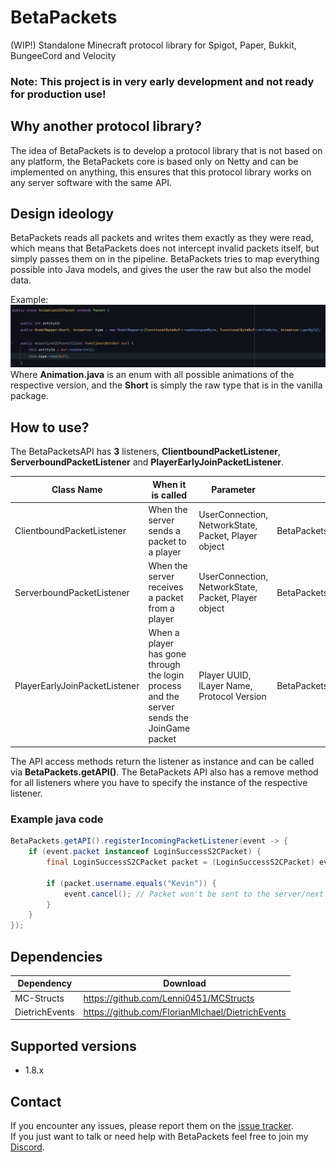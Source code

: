 # BetaPackets
(WIP!) Standalone Minecraft protocol library for Spigot, Paper, Bukkit, BungeeCord and Velocity

### Note: This project is in very early development and not ready for production use!

## Why another protocol library?
The idea of BetaPackets is to develop a protocol library that is not based on any platform, the BetaPackets core is based only on Netty and can be implemented on anything, this ensures that this protocol library works on any server software with the same API.

## Design ideology
BetaPackets reads all packets and writes them exactly as they were read, which means that BetaPackets does not intercept invalid packets itself, but simply passes them on in the pipeline. BetaPackets tries to map everything possible into Java models, and gives the user the raw but also the model data.

Example:
![Design1](.github/images/design1.png)
Where **Animation.java** is an enum with all possible animations of the respective version, and the **Short** is simply the raw type that is in the vanilla package.

## How to use?
The BetaPacketsAPI has **3** listeners, **ClientboundPacketListener**, **ServerboundPacketListener** and **PlayerEarlyJoinPacketListener**.

| Class Name                    | When it is called                                                                         | Parameter                                           | API-Access                                     |
|-------------------------------|-------------------------------------------------------------------------------------------|-----------------------------------------------------|------------------------------------------------|
| ClientboundPacketListener     | When the server sends a packet to a player                                                | UserConnection, NetworkState, Packet, Player object | BetaPacketsAPI#registerIncomingPacketListener  |
| ServerboundPacketListener     | When the server receives a packet from a player                                           | UserConnection, NetworkState, Packet, Player object | BetaPacketsAPI#registerOutgoingPacketListener  |
| PlayerEarlyJoinPacketListener | When a player has gone through the login process and the server sends the JoinGame packet | Player UUID, lLayer Name, Protocol Version          | BetaPacketsAPI#registerPlayerEarlyJoinListener |
The API access methods return the listener as instance and can be called via **BetaPackets.getAPI()**. The BetaPackets API also has a remove method for all listeners where you have to specify the instance of the respective listener.

### Example java code
```java
BetaPackets.getAPI().registerIncomingPacketListener(event -> {
    if (event.packet instanceof LoginSuccessS2CPacket) {
        final LoginSuccessS2CPacket packet = (LoginSuccessS2CPacket) event.packet;

        if (packet.username.equals("Kevin")) {
            event.cancel(); // Packet won't be sent to the server/next element in the netty pipeline
        }
    }
});
```

## Dependencies
| Dependency     | Download                                         |
|----------------|--------------------------------------------------|
| MC-Structs     | https://github.com/Lenni0451/MCStructs           |
| DietrichEvents | https://github.com/FlorianMIchael/DietrichEvents |

## Supported versions
- 1.8.x

## Contact
If you encounter any issues, please report them on the
[issue tracker](https://github.com/FlorianMichael/BetaPackets/issues).  
If you just want to talk or need help with BetaPackets feel free to join my
[Discord](https://discord.gg/BwWhCHUKDf).
